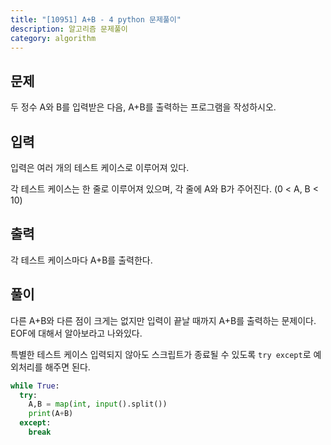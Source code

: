 ```yaml
---
title: "[10951] A+B - 4 python 문제풀이"
description: 알고리즘 문제풀이
category: algorithm
---
```


## 문제

두 정수 A와 B를 입력받은 다음, A+B를 출력하는 프로그램을 작성하시오.

## 입력

입력은 여러 개의 테스트 케이스로 이루어져 있다.

각 테스트 케이스는 한 줄로 이루어져 있으며, 각 줄에 A와 B가 주어진다. (0 < A, B < 10)

## 출력

각 테스트 케이스마다 A+B를 출력한다.

## 풀이

다른 A+B와 다른 점이 크게는 없지만 입력이 끝날 때까지 A+B를 출력하는 문제이다. EOF에 대해서 알아보라고 나와있다.

특별한 테스트 케이스 입력되지 않아도 스크립트가 종료될 수 있도록 `try except`로 예외처리를 해주면 된다.

```python
while True:
  try:
    A,B = map(int, input().split())
    print(A+B)
  except:
    break
```

